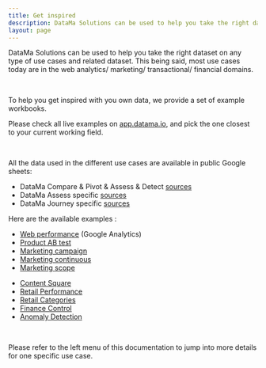 ```yaml
---
title: Get inspired
description: DataMa Solutions can be used to help you take the right dataset on any type of use cases and related dataset.
layout: page
---
```


DataMa Solutions can be used to help you take the right dataset on any type of use cases and related dataset.
This being said, most use cases today are in the web analytics/ marketing/ transactional/ financial domains.

<br>

To help you get inspired with you own data, we provide a set of example workbooks.

Please check all live examples on <a href="https://app.datama.io/" target="_blank">app.datama.io</a>, and pick the one closest to your current working field.





<br>

All the data used in the different use cases are available in public Google sheets:
* DataMa Compare & Pivot & Assess & Detect [sources](https://docs.google.com/spreadsheets/d/1bNEeqm5CfpPmYPr_t4ff1xcJkSBKoVvwJd4vKB0sDzs/edit#gid=0)
* DataMa Assess specific [sources](https://docs.google.com/spreadsheets/d/1VJJ2j5ldrSfvLQatd9SAikIJX_2dhBgDCjkdX_oUgB4/edit#gid=0)
* DataMa Journey specific [sources](https://docs.google.com/spreadsheets/d/1Z2JovUx_q7uLR2iy_fukiJWpIrA1o5wfvfnaHQUgBE4/edit#gid=0)


Here are the available examples : 
* [Web performance]({{site.url}}/{{site.baseurl}}/core_app/new/interface/homepage/get_inspired/web_performance_GA.html) (Google Analytics)
* [Product AB test]({{site.url}}/{{site.baseurl}}/core_app/new/interface/homepage/get_inspired/product_AB_test.html)
* [Marketing campaign]({{site.url}}/{{site.baseurl}}/core_app/new/interface/homepage/get_inspired/marketing_campaign.html)
* [Marketing continuous]({{site.url}}/{{site.baseurl}}/core_app/new/interface/homepage/get_inspired/marketing_continuous.html)
* [Marketing scope]({{site.url}}/{{site.baseurl}}/core_app/new/interface/homepage/get_inspired/marketing_scope.html)
<!-- * [Acquisition display with budget]({{site.url}}/{{site.baseurl}}/core_app/new/interface/homepage/get_inspired/acquisition_display.html) -->
* [Content Square]({{site.url}}/{{site.baseurl}}/core_app/new/interface/homepage/get_inspired/Content_CS.html)
* [Retail Performance]({{site.url}}/{{site.baseurl}}/core_app/new/interface/homepage/get_inspired/retail_performance.html)
* [Retail Categories]({{site.url}}/{{site.baseurl}}/core_app/new/interface/homepage/get_inspired/retail_categories.html)
* [Finance Control]({{site.url}}/{{site.baseurl}}/core_app/new/interface/homepage/get_inspired/finance_controlling.html)
* [Anomaly Detection]({{site.url}}/{{site.baseurl}}/core_app/new/interface/homepage/get_inspired/anomaly_detection.html)


<br>

Please refer to the left menu of this documentation to jump into more details for one specific use case.



